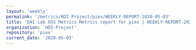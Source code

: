 ```yaml
---
layout: 'weekly'
permalink: '/metrics/HDI-Project/piex/WEEKLY-REPORT-2020-05-03'
title: 'DAI Lab OSS Metrics Metrics report for piex | WEEKLY-REPORT-2020-05-03'
organization: 'HDI-Project'
repository: 'piex'
current_date: '2020-05-03'
---
```

